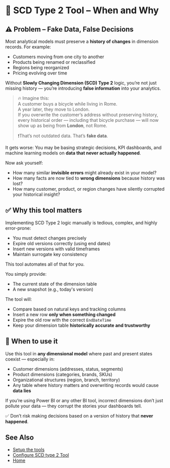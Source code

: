 # 🧱 SCD Type 2 Tool – When and Why

## ⚠️ Problem – Fake Data, False Decisions

Most analytical models must preserve a **history of changes** in dimension records. For example:
- Customers moving from one city to another
- Products being renamed or reclassified
- Regions being reorganized
- Pricing evolving over time

Without **Slowly Changing Dimension (SCD) Type 2** logic, you’re not just missing history — you’re introducing **false information** into your analytics.

> 🔥 Imagine this:  
> A customer buys a bicycle while living in Rome.  
> A year later, they move to London.  
> If you overwrite the customer’s address without preserving history, every historical order — including that bicycle purchase — will now show up as being from **London**, not Rome.  
> 
> ❗That’s not outdated data. That’s **fake data**.

It gets worse: You may be basing strategic decisions, KPI dashboards, and machine learning models on **data that never actually happened**.

Now ask yourself:
- How many similar **invisible errors** might already exist in your model?
- How many facts are now tied to **wrong dimensions** because history was lost?
- How many customer, product, or region changes have silently corrupted your historical insight?

## ✅ Why this tool matters

Implementing SCD Type 2 logic manually is tedious, complex, and highly error-prone:
- You must detect changes precisely
- Expire old versions correctly (using end dates)
- Insert new versions with valid timeframes
- Maintain surrogate key consistency

This tool automates all of that for you.

You simply provide:
- The current state of the dimension table
- A new snapshot (e.g., today's version)

The tool will:
- Compare based on natural keys and tracking columns
- Insert a new row **only when something changed**
- Expire the old row with the correct `EndDateTime`
- Keep your dimension table **historically accurate and trustworthy**

## 📅 When to use it

Use this tool in **any dimensional model** where past and present states coexist — especially in:

- Customer dimensions (addresses, status, segments)
- Product dimensions (categories, brands, SKUs)
- Organizational structures (region, branch, territory)
- Any table where history matters and overwriting records would cause **data lies**

If you’re using Power BI or any other BI tool, incorrect dimensions don’t just pollute your data — they corrupt the stories your dashboards tell.

✅ Don’t risk making decisions based on a version of history that **never happened**.

## See Also

- [Setup the tools](https://github.com/Onyx-Data/FabOps-Toolkit/docs/Setup)
- [Configure SCD type 2 Tool](https://github.com/Onyx-Data/FabOps-Toolkit/docs/How-to-Set-Up-Tool-docs/SCD-type-2-Tool)
- [Home](https://github.com/Onyx-Data/FabOps-Toolkit/README.md)
